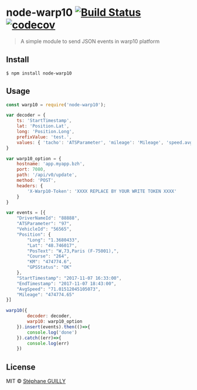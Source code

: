 # node-warp10 [![Build Status](https://travis-ci.org/sguilly/node-warp10.svg?branch=master)](https://travis-ci.org/sguilly/node-warp10) [![codecov](https://codecov.io/gh/sguilly/node-warp10/badge.svg?branch=master)](https://codecov.io/gh/sguilly/node-warp10?branch=master)

> A simple module to send JSON events in warp10 platform


## Install

```
$ npm install node-warp10
```


## Usage

```js
const warp10 = require('node-warp10');

var decoder = {
    ts: 'StartTimestamp',
    lat: 'Position.Lat',
    long: 'Position.Long',
    prefixValue: 'test.',
    values: { 'tacho': 'ATSParameter', 'mileage': 'Mileage', 'speed.avg': 'AvgSpeed', 'duration': 'duration' }
}

var warp10_option = {
    hostname: 'app.myapp.bzh',
    port: 7080,
    path: '/api/v0/update',
    method: 'POST',
    headers: {
        'X-Warp10-Token': 'XXXX REPLACE BY YOUR WRITE TOKEN XXXX'
    }
}

var events = [{
    "DriverNameId": "88888",
    "ATSParameter": "97",
    "VehicleId": "56565",
    "Position": {
        "Long": "1.3680433",
        "Lat": "48.746017",
        "PosText": "W,73,Paris (F-75001),",
        "Course": "264",
        "KM": "474774.6",
        "GPSStatus": "OK"
    },
    "StartTimestamp": "2017-11-07 16:33:00",
    "EndTimestamp": "2017-11-07 18:43:00",
    "AvgSpeed": "71.01512045105073",
    "Mileage": "474774.65"
}]

warp10({
        decoder: decoder,
        warp10: warp10_option
    }).insert(events).then(()=>{
		console.log('done')
	}).catch((err)=>{
		console.log(err)
	})

```


## License

MIT © [Stéphane GUILLY](https://github.com/sguilly)
